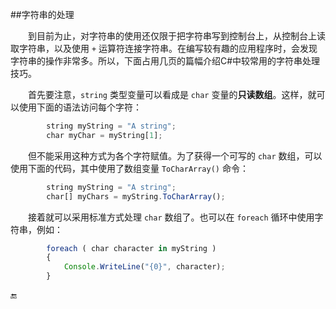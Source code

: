 ##字符串的处理

&emsp;&emsp;到目前为止，对字符串的使用还仅限于把字符串写到控制台上，从控制台上读取字符串，以及使用 `+` 运算符连接字符串。在编写较有趣的应用程序时，会发现字符串的操作非常多。所以，下面占用几页的篇幅介绍C#中较常用的字符串处理技巧。

&emsp;&emsp;首先要注意，`string` 类型变量可以看成是 `char` 变量的**只读数组**。这样，就可以使用下面的语法访问每个字符：

```javascript
        string myString = "A string";
        char myChar = myString[1];
```
&emsp;&emsp;但不能采用这种方式为各个字符赋值。为了获得一个可写的 `char` 数组，可以使用下面的代码，其中使用了数组变量 `ToCharArray()` 命令：

```javascript
        string myString = "A string";
        char[] myChars = myString.ToCharArray();
```

&emsp;&emsp;接着就可以采用标准方式处理 `char` 数组了。也可以在 `foreach` 循环中使用字符串，例如：

```javascript
        foreach ( char character in myString )
        {
            Console.WriteLine("{0}", character);
        }
```














🔚